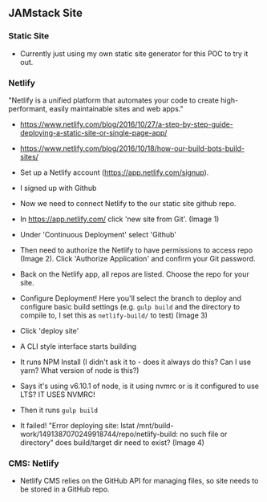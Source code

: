 ## JAMstack Site

### Static Site

- Currently just using my own static site generator for this POC to try it out.

### Netlify

"Netlify is a unified platform that automates your code to create high-performant, easily maintainable sites and web apps."

- https://www.netlify.com/blog/2016/10/27/a-step-by-step-guide-deploying-a-static-site-or-single-page-app/
- https://www.netlify.com/blog/2016/10/18/how-our-build-bots-build-sites/

- Set up a Netlify account (https://app.netlify.com/signup).
- I signed up with Github
- Now we need to connect Netlify to the our static site github repo.
- In https://app.netlify.com/ click 'new site from Git'. (Image 1)
- Under 'Continuous Deployment' select 'Github'
- Then need to authorize the Netlify to have permissions to access repo (Image 2). Click 'Authorize Application' and confirm your Git password.
- Back on the Netlify app, all repos are listed. Choose the repo for your site.
- Configure Deployment! Here you'll select the branch to deploy and configure basic build settings (e.g. `gulp build` and the directory to compile to, I set this as `netlify-build/` to test) (Image 3)
- Click 'deploy site'
- A CLI style interface starts building
- It runs NPM Install (I didn't ask it to - does it always do this? Can I use yarn? What version of node is this?)
- Says it's using v6.10.1 of node, is it using nvmrc or is it configured to use LTS? IT USES NVMRC!
- Then it runs `gulp build`
- It failed! "Error deploying site: lstat /mnt/build-work/1491387070249918744/repo/netlify-build: no such file or directory" does build/target dir need to exist? (Image 4)









### CMS: Netlify

- Netlify CMS relies on the GitHub API for managing files, so site needs to be stored in a GitHub repo.
